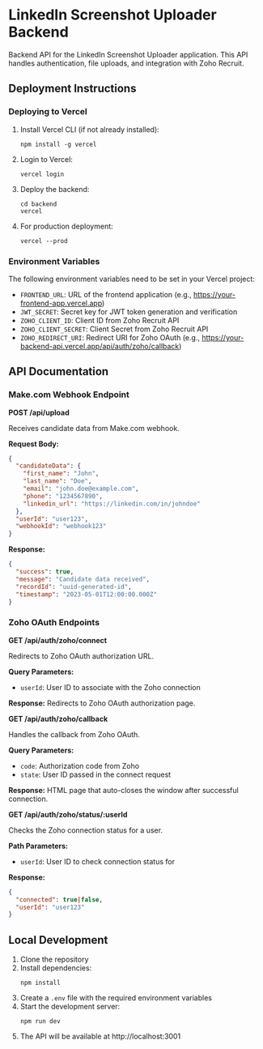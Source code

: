 # LinkedIn Screenshot Uploader Backend

Backend API for the LinkedIn Screenshot Uploader application. This API handles authentication, file uploads, and integration with Zoho Recruit.

## Deployment Instructions

### Deploying to Vercel

1. Install Vercel CLI (if not already installed):
   ```
   npm install -g vercel
   ```

2. Login to Vercel:
   ```
   vercel login
   ```

3. Deploy the backend:
   ```
   cd backend
   vercel
   ```

4. For production deployment:
   ```
   vercel --prod
   ```

### Environment Variables

The following environment variables need to be set in your Vercel project:

- `FRONTEND_URL`: URL of the frontend application (e.g., https://your-frontend-app.vercel.app)
- `JWT_SECRET`: Secret key for JWT token generation and verification
- `ZOHO_CLIENT_ID`: Client ID from Zoho Recruit API
- `ZOHO_CLIENT_SECRET`: Client Secret from Zoho Recruit API
- `ZOHO_REDIRECT_URI`: Redirect URI for Zoho OAuth (e.g., https://your-backend-api.vercel.app/api/auth/zoho/callback)

## API Documentation

### Make.com Webhook Endpoint

**POST /api/upload**

Receives candidate data from Make.com webhook.

**Request Body:**
```json
{
  "candidateData": {
    "first_name": "John",
    "last_name": "Doe",
    "email": "john.doe@example.com",
    "phone": "1234567890",
    "linkedin_url": "https://linkedin.com/in/johndoe"
  },
  "userId": "user123",
  "webhookId": "webhook123"
}
```

**Response:**
```json
{
  "success": true,
  "message": "Candidate data received",
  "recordId": "uuid-generated-id",
  "timestamp": "2023-05-01T12:00:00.000Z"
}
```

### Zoho OAuth Endpoints

**GET /api/auth/zoho/connect**

Redirects to Zoho OAuth authorization URL.

**Query Parameters:**
- `userId`: User ID to associate with the Zoho connection

**Response:**
Redirects to Zoho OAuth authorization page.

**GET /api/auth/zoho/callback**

Handles the callback from Zoho OAuth.

**Query Parameters:**
- `code`: Authorization code from Zoho
- `state`: User ID passed in the connect request

**Response:**
HTML page that auto-closes the window after successful connection.

**GET /api/auth/zoho/status/:userId**

Checks the Zoho connection status for a user.

**Path Parameters:**
- `userId`: User ID to check connection status for

**Response:**
```json
{
  "connected": true|false,
  "userId": "user123"
}
```

## Local Development

1. Clone the repository
2. Install dependencies:
   ```
   npm install
   ```
3. Create a `.env` file with the required environment variables
4. Start the development server:
   ```
   npm run dev
   ```
5. The API will be available at http://localhost:3001
